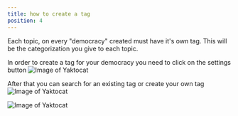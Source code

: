```yaml
---
title: how to create a tag
position: 4
---
```


Each topic, on every "democracy" created must have it's own tag. This will be the categorization you give to each topic.

In order to create a tag for your democracy you need to click on the settings button
![Image of Yaktocat](https://cldup.com/mYORvyvS0I.png)

After that you can search for an existing tag or create your own tag
![Image of Yaktocat](https://cldup.com/I9pEujU8il.png)

![Image of Yaktocat](https://cldup.com/9frYOVOSyA.png)

